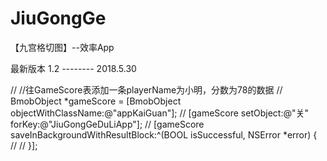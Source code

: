 # JiuGongGe
【九宫格切图】--效率App

最新版本 1.2  --------   2018.5.30

//                //往GameScore表添加一条playerName为小明，分数为78的数据
//                BmobObject *gameScore = [BmobObject objectWithClassName:@"appKaiGuan"];
//                [gameScore setObject:@"关" forKey:@"JiuGongGeDuLiApp"];
//                [gameScore saveInBackgroundWithResultBlock:^(BOOL isSuccessful, NSError *error) {
//
//                }];

